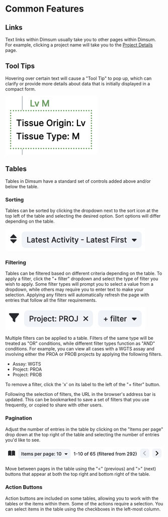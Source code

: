 # Common Features

## Links

Text links within Dimsum usually take you to other pages within Dimsum. For example, clicking a
project name will take you to the [Project Details](details.md) page.

## Tool Tips

Hovering over certain text will cause a "Tool Tip" to pop up, which can clarify or provide more
details about data that is initially displayed in a compact form.

![Describing tooltip](../../images/tooltip_describe.png)

## Tables

Tables in Dimsum have a standard set of controls added above and/or below the table.

### Sorting

Tables can be sorted by clicking the dropdown next to the sort icon at the top left of the table and
selecting the desired option. Sort options will differ depending on the table.

![Sorting controls](../../images/sort_controls.png)

### Filtering

Tables can be filtered based on different criteria depending on the table. To apply a filter, click
the "+ filter" dropdown and select the type of filter you wish to apply. Some filter types will
prompt you to select a value from a dropdown, while others may require you to enter text to make
your selection. Applying any filters will automatically refresh the page with entries that follow
all the filter requirements.

![Filtering controls](../../images/filter_controls.png)

Multiple filters can be applied to a table. Filters of the same type will be treated as "OR"
conditions, while different filter types function as "AND" conditions. For example, you can view all
cases with a WGTS assay and involving either the PROA or PROB projects by applying the following
filters.

- Assay: WGTS
- Project: PROA
- Project: PROB

To remove a filter, click the 'x' on its label to the left of the "+ filter" button.

Following the selection of filters, the URL in the browser's address bar is updated. This can be
bookmarked to save a set of filters that you use frequently, or copied to share with other users.

### Pagination

Adjust the number of entries in the table by clicking on the "Items per page" drop down at the top
right of the table and selecting the number of entries you'd like to see.

![Page controls](../../images/page_controls.png)

Move between pages in the table using the "<" (previous) and ">" (next) buttons that appear at both
the top right and bottom right of the table.

### Action Buttons

Action buttons are included on some tables, allowing you to work with the tables or the items within
them. Some of the actions require a selection. You can select items in the table using the
checkboxes in the left-most column.
